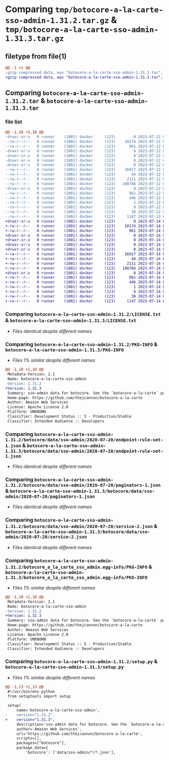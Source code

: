 # Comparing `tmp/botocore-a-la-carte-sso-admin-1.31.2.tar.gz` & `tmp/botocore-a-la-carte-sso-admin-1.31.3.tar.gz`

## filetype from file(1)

```diff
@@ -1 +1 @@
-gzip compressed data, was "botocore-a-la-carte-sso-admin-1.31.2.tar", last modified: Wed Jul 12 01:44:56 2023, max compression
+gzip compressed data, was "botocore-a-la-carte-sso-admin-1.31.3.tar", last modified: Fri Jul 14 01:46:37 2023, max compression
```

## Comparing `botocore-a-la-carte-sso-admin-1.31.2.tar` & `botocore-a-la-carte-sso-admin-1.31.3.tar`

### file list

```diff
@@ -1,18 +1,18 @@
-drwxr-xr-x   0 runner    (1001) docker     (123)        0 2023-07-12 01:44:56.539460 botocore-a-la-carte-sso-admin-1.31.2/
--rw-r--r--   0 runner    (1001) docker     (123)    10174 2023-07-12 01:44:56.000000 botocore-a-la-carte-sso-admin-1.31.2/LICENSE.txt
--rw-r--r--   0 runner    (1001) docker     (123)      961 2023-07-12 01:44:56.539460 botocore-a-la-carte-sso-admin-1.31.2/PKG-INFO
-drwxr-xr-x   0 runner    (1001) docker     (123)        0 2023-07-12 01:44:56.539460 botocore-a-la-carte-sso-admin-1.31.2/botocore/
-drwxr-xr-x   0 runner    (1001) docker     (123)        0 2023-07-12 01:44:56.539460 botocore-a-la-carte-sso-admin-1.31.2/botocore/data/
-drwxr-xr-x   0 runner    (1001) docker     (123)        0 2023-07-12 01:44:56.539460 botocore-a-la-carte-sso-admin-1.31.2/botocore/data/sso-admin/
-drwxr-xr-x   0 runner    (1001) docker     (123)        0 2023-07-12 01:44:56.539460 botocore-a-la-carte-sso-admin-1.31.2/botocore/data/sso-admin/2020-07-20/
--rw-r--r--   0 runner    (1001) docker     (123)    16917 2023-07-12 01:44:12.000000 botocore-a-la-carte-sso-admin-1.31.2/botocore/data/sso-admin/2020-07-20/endpoint-rule-set-1.json
--rw-r--r--   0 runner    (1001) docker     (123)       44 2023-07-12 01:44:12.000000 botocore-a-la-carte-sso-admin-1.31.2/botocore/data/sso-admin/2020-07-20/examples-1.json
--rw-r--r--   0 runner    (1001) docker     (123)     2111 2023-07-12 01:44:12.000000 botocore-a-la-carte-sso-admin-1.31.2/botocore/data/sso-admin/2020-07-20/paginators-1.json
--rw-r--r--   0 runner    (1001) docker     (123)   100766 2023-07-12 01:44:12.000000 botocore-a-la-carte-sso-admin-1.31.2/botocore/data/sso-admin/2020-07-20/service-2.json
-drwxr-xr-x   0 runner    (1001) docker     (123)        0 2023-07-12 01:44:56.539460 botocore-a-la-carte-sso-admin-1.31.2/botocore_a_la_carte_sso_admin.egg-info/
--rw-r--r--   0 runner    (1001) docker     (123)      961 2023-07-12 01:44:56.000000 botocore-a-la-carte-sso-admin-1.31.2/botocore_a_la_carte_sso_admin.egg-info/PKG-INFO
--rw-r--r--   0 runner    (1001) docker     (123)      446 2023-07-12 01:44:56.000000 botocore-a-la-carte-sso-admin-1.31.2/botocore_a_la_carte_sso_admin.egg-info/SOURCES.txt
--rw-r--r--   0 runner    (1001) docker     (123)        1 2023-07-12 01:44:56.000000 botocore-a-la-carte-sso-admin-1.31.2/botocore_a_la_carte_sso_admin.egg-info/dependency_links.txt
--rw-r--r--   0 runner    (1001) docker     (123)        9 2023-07-12 01:44:56.000000 botocore-a-la-carte-sso-admin-1.31.2/botocore_a_la_carte_sso_admin.egg-info/top_level.txt
--rw-r--r--   0 runner    (1001) docker     (123)       38 2023-07-12 01:44:56.539460 botocore-a-la-carte-sso-admin-1.31.2/setup.cfg
--rw-r--r--   0 runner    (1001) docker     (123)     1147 2023-07-12 01:44:56.000000 botocore-a-la-carte-sso-admin-1.31.2/setup.py
+drwxr-xr-x   0 runner    (1001) docker     (123)        0 2023-07-14 01:46:37.954950 botocore-a-la-carte-sso-admin-1.31.3/
+-rw-r--r--   0 runner    (1001) docker     (123)    10174 2023-07-14 01:46:37.000000 botocore-a-la-carte-sso-admin-1.31.3/LICENSE.txt
+-rw-r--r--   0 runner    (1001) docker     (123)      961 2023-07-14 01:46:37.954950 botocore-a-la-carte-sso-admin-1.31.3/PKG-INFO
+drwxr-xr-x   0 runner    (1001) docker     (123)        0 2023-07-14 01:46:37.954950 botocore-a-la-carte-sso-admin-1.31.3/botocore/
+drwxr-xr-x   0 runner    (1001) docker     (123)        0 2023-07-14 01:46:37.954950 botocore-a-la-carte-sso-admin-1.31.3/botocore/data/
+drwxr-xr-x   0 runner    (1001) docker     (123)        0 2023-07-14 01:46:37.954950 botocore-a-la-carte-sso-admin-1.31.3/botocore/data/sso-admin/
+drwxr-xr-x   0 runner    (1001) docker     (123)        0 2023-07-14 01:46:37.954950 botocore-a-la-carte-sso-admin-1.31.3/botocore/data/sso-admin/2020-07-20/
+-rw-r--r--   0 runner    (1001) docker     (123)    16917 2023-07-14 01:45:45.000000 botocore-a-la-carte-sso-admin-1.31.3/botocore/data/sso-admin/2020-07-20/endpoint-rule-set-1.json
+-rw-r--r--   0 runner    (1001) docker     (123)       44 2023-07-14 01:45:45.000000 botocore-a-la-carte-sso-admin-1.31.3/botocore/data/sso-admin/2020-07-20/examples-1.json
+-rw-r--r--   0 runner    (1001) docker     (123)     2111 2023-07-14 01:45:45.000000 botocore-a-la-carte-sso-admin-1.31.3/botocore/data/sso-admin/2020-07-20/paginators-1.json
+-rw-r--r--   0 runner    (1001) docker     (123)   100766 2023-07-14 01:45:45.000000 botocore-a-la-carte-sso-admin-1.31.3/botocore/data/sso-admin/2020-07-20/service-2.json
+drwxr-xr-x   0 runner    (1001) docker     (123)        0 2023-07-14 01:46:37.954950 botocore-a-la-carte-sso-admin-1.31.3/botocore_a_la_carte_sso_admin.egg-info/
+-rw-r--r--   0 runner    (1001) docker     (123)      961 2023-07-14 01:46:37.000000 botocore-a-la-carte-sso-admin-1.31.3/botocore_a_la_carte_sso_admin.egg-info/PKG-INFO
+-rw-r--r--   0 runner    (1001) docker     (123)      446 2023-07-14 01:46:37.000000 botocore-a-la-carte-sso-admin-1.31.3/botocore_a_la_carte_sso_admin.egg-info/SOURCES.txt
+-rw-r--r--   0 runner    (1001) docker     (123)        1 2023-07-14 01:46:37.000000 botocore-a-la-carte-sso-admin-1.31.3/botocore_a_la_carte_sso_admin.egg-info/dependency_links.txt
+-rw-r--r--   0 runner    (1001) docker     (123)        9 2023-07-14 01:46:37.000000 botocore-a-la-carte-sso-admin-1.31.3/botocore_a_la_carte_sso_admin.egg-info/top_level.txt
+-rw-r--r--   0 runner    (1001) docker     (123)       38 2023-07-14 01:46:37.954950 botocore-a-la-carte-sso-admin-1.31.3/setup.cfg
+-rw-r--r--   0 runner    (1001) docker     (123)     1147 2023-07-14 01:46:37.000000 botocore-a-la-carte-sso-admin-1.31.3/setup.py
```

### Comparing `botocore-a-la-carte-sso-admin-1.31.2/LICENSE.txt` & `botocore-a-la-carte-sso-admin-1.31.3/LICENSE.txt`

 * *Files identical despite different names*

### Comparing `botocore-a-la-carte-sso-admin-1.31.2/PKG-INFO` & `botocore-a-la-carte-sso-admin-1.31.3/PKG-INFO`

 * *Files 1% similar despite different names*

```diff
@@ -1,10 +1,10 @@
 Metadata-Version: 2.1
 Name: botocore-a-la-carte-sso-admin
-Version: 1.31.2
+Version: 1.31.3
 Summary: sso-admin data for botocore. See the `botocore-a-la-carte` package for more info.
 Home-page: https://github.com/thejcannon/botocore-a-la-carte
 Author: Amazon Web Services
 License: Apache License 2.0
 Platform: UNKNOWN
 Classifier: Development Status :: 5 - Production/Stable
 Classifier: Intended Audience :: Developers
```

### Comparing `botocore-a-la-carte-sso-admin-1.31.2/botocore/data/sso-admin/2020-07-20/endpoint-rule-set-1.json` & `botocore-a-la-carte-sso-admin-1.31.3/botocore/data/sso-admin/2020-07-20/endpoint-rule-set-1.json`

 * *Files identical despite different names*

### Comparing `botocore-a-la-carte-sso-admin-1.31.2/botocore/data/sso-admin/2020-07-20/paginators-1.json` & `botocore-a-la-carte-sso-admin-1.31.3/botocore/data/sso-admin/2020-07-20/paginators-1.json`

 * *Files identical despite different names*

### Comparing `botocore-a-la-carte-sso-admin-1.31.2/botocore/data/sso-admin/2020-07-20/service-2.json` & `botocore-a-la-carte-sso-admin-1.31.3/botocore/data/sso-admin/2020-07-20/service-2.json`

 * *Files identical despite different names*

### Comparing `botocore-a-la-carte-sso-admin-1.31.2/botocore_a_la_carte_sso_admin.egg-info/PKG-INFO` & `botocore-a-la-carte-sso-admin-1.31.3/botocore_a_la_carte_sso_admin.egg-info/PKG-INFO`

 * *Files 1% similar despite different names*

```diff
@@ -1,10 +1,10 @@
 Metadata-Version: 2.1
 Name: botocore-a-la-carte-sso-admin
-Version: 1.31.2
+Version: 1.31.3
 Summary: sso-admin data for botocore. See the `botocore-a-la-carte` package for more info.
 Home-page: https://github.com/thejcannon/botocore-a-la-carte
 Author: Amazon Web Services
 License: Apache License 2.0
 Platform: UNKNOWN
 Classifier: Development Status :: 5 - Production/Stable
 Classifier: Intended Audience :: Developers
```

### Comparing `botocore-a-la-carte-sso-admin-1.31.2/setup.py` & `botocore-a-la-carte-sso-admin-1.31.3/setup.py`

 * *Files 1% similar despite different names*

```diff
@@ -1,13 +1,13 @@
 #!/usr/bin/env python
 from setuptools import setup
 
 setup(
     name='botocore-a-la-carte-sso-admin',
-    version="1.31.2",
+    version="1.31.3",
     description='sso-admin data for botocore. See the `botocore-a-la-carte` package for more info.',
     author='Amazon Web Services',
     url='https://github.com/thejcannon/botocore-a-la-carte',
     scripts=[],
     packages=["botocore"],
     package_data={
         'botocore': ['data/sso-admin/*/*.json'],
```

